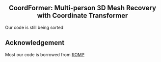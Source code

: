 <h2 align="center"> CoordFormer: Multi-person 3D Mesh Recovery with Coordinate Transformer </h2>

Our code is still being sorted



## Acknowledgement

Most our code is borrowed from [ROMP](https://github.com/Arthur151/ROMP)

